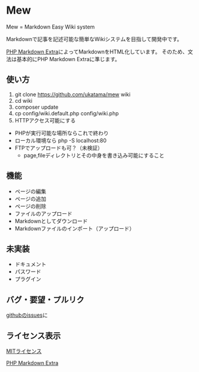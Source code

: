 # Mew
Mew = Markdown Easy Wiki system

Markdownで記事を記述可能な簡単なWikiシステムを目指して開発中です。

[PHP Markdown Extra](https://github.com/michelf/php-markdown)によってMarkdownをHTML化しています。
そのため、文法は基本的にPHP Markdown Extraに準じます。

## 使い方
1. git clone https://github.com/ukatama/mew wiki
2. cd wiki
3. composer update
4. cp config/wiki.default.php config/wiki.php
5. HTTPアクセス可能にする
  * PHPが実行可能な場所ならこれで終わり
  * ローカル環境なら php -S localhost:80
  * FTPでアップロードも可？（未検証）
    * page,fileディレクトリとその中身を書き込み可能にすること

## 機能
* ページの編集
* ページの追加
* ページの削除
* ファイルのアップロード
* Markdownとしてダウンロード
* Markdownファイルのインポート（アップロード）

## 未実装
* ドキュメント
* パスワード
* プラグイン

## バグ・要望・プルリク
[githubのissues](https://github.com/ukatama/mew/issues)に

## ライセンス表示
[MITライセンス](https://github.com/ukatama/mew/blob/master/LICENSE.txt)

[PHP Markdown Extra](https://github.com/michelf/php-markdown/blob/lib/License.md)
